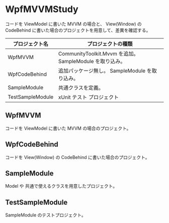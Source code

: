 # WpfMVVMStudy

コードを ViewModel に書いた MVVM の場合と、 View(Window) の CodeBehind に書いた場合のプロジェクトを用意して、差異を確認する。

 プロジェクト名  |     プロジェクトの種類
---------------- | ---------------------------
WpfMVVM          | CommunityToolkit.Mvvm を追加。 SampleModule を取り込み。
WpfCodeBehind    | 追加パッケージ無し。 SampleModule を取り込み。
SampleModule     | 共通クラスを定義。
TestSampleModule | xUnit テスト プロジェクト

## WpfMVVM

コードを ViewModel に書いた MVVM の場合のプロジェクト。

## WpfCodeBehind

コードを View(Window) の CodeBehind に書いた場合のプロジェクト。

## SampleModule

Model や 共通で使えるクラスを用意したプロジェクト。

## TestSampleModule

SampleModule のテストプロジェクト。